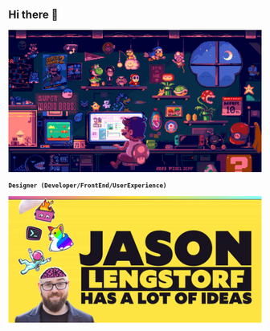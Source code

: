 ## Hi there 👋

<div align="center">
  <img src="./img/banner-teste.gif"/>
</div>

**`Designer (Developer/FrontEnd/UserExperience)`**

<div align="center">
  <img src="./img/banner.webp"/>
</div>

<!--
**salentim/salentim** is a ✨ _special_ ✨ repository because its `README.md` (this file) appears on your GitHub profile.

Here are some ideas to get you started:

- 🔭 I’m currently working on ...
- 🌱 I’m currently learning ...
- 👯 I’m looking to collaborate on ...
- 🤔 I’m looking for help with ...
- 💬 Ask me about ...
- 📫 How to reach me: ...
- 😄 Pronouns: ...
- ⚡ Fun fact: ...
-->
